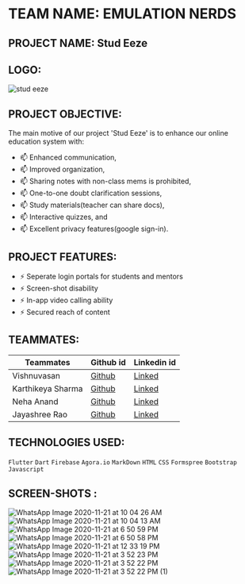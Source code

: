 # TEAM NAME: EMULATION NERDS

## PROJECT NAME: Stud Eeze

## LOGO:
![stud eeze](https://user-images.githubusercontent.com/64918181/99875061-996ca600-2c12-11eb-95cf-bbf01fa4402f.jpg)

## PROJECT OBJECTIVE:
The main motive of our project 'Stud Eeze' is to enhance our online education system with: 
- 📫  Enhanced communication,
- 📫  Improved organization,
- 📫  Sharing notes with non-class mems is prohibited,
- 📫  One-to-one doubt clarification sessions,
- 📫  Study materials(teacher can share docs), 
- 📫  Interactive quizzes, and
- 📫  Excellent privacy features(google sign-in).

## PROJECT FEATURES:
- ⚡ Seperate login portals for students and mentors
- ⚡ Screen-shot disability
- ⚡ In-app video calling ability
- ⚡ Secured reach of content

## TEAMMATES:
| Teammates | Github id | Linkedin id 
| --- | --- | ---
| Vishnuvasan | [Github](https://github.com/Cipher-unhsiV "Vishnu profile") | [Linked](https://www.linkedin.com/in/vishnuvasan-srinivasan-0b2012194/ "Vishnu")
| Karthikeya Sharma | [Github](https://github.com/savagecarol "Karthikeya profile") | [Linked](https://www.linkedin.com/in/savagecarol/ "Karthikey")
| Neha Anand | [Github](https://github.com/NehaAnand28 "Neha profile") | [Linked](https://www.linkedin.com/in/neha-anand-927157200/ "Neha")
| Jayashree Rao | [Github](https://github.com/Jayashreerao15 "Jayashree profile") | [Linked](https://www.linkedin.com/in/jayashree-rao-7a4a461b8/ "Jayashree")

## TECHNOLOGIES USED:



```Flutter``` ```Dart``` ```Firebase``` ```Agora.io``` ```MarkDown``` ```HTML``` ```CSS``` ```Formspree``` ```Bootstrap``` ```Javascript```

 
 
## SCREEN-SHOTS :
![WhatsApp Image 2020-11-21 at 10 04 26 AM](https://user-images.githubusercontent.com/64918181/99881598-ba4bf000-2c40-11eb-9517-d34fd21f83a9.jpeg)
![WhatsApp Image 2020-11-21 at 10 04 13 AM](https://user-images.githubusercontent.com/64918181/99881609-c6d04880-2c40-11eb-9bff-493a92153dd1.jpeg)
![WhatsApp Image 2020-11-21 at 6 50 59 PM](https://user-images.githubusercontent.com/64918181/99881606-c5068500-2c40-11eb-9042-1818bfd7e792.jpeg)
![WhatsApp Image 2020-11-21 at 6 50 58 PM](https://user-images.githubusercontent.com/64918181/99881610-c89a0c00-2c40-11eb-9352-28a216eab3f4.jpeg)
![WhatsApp Image 2020-11-21 at 12 33 19 PM](https://user-images.githubusercontent.com/64918181/99881603-c3d55800-2c40-11eb-8e39-40e2a8564975.jpeg)
![WhatsApp Image 2020-11-21 at 3 52 23 PM](https://user-images.githubusercontent.com/64918181/99875014-47c41b80-2c12-11eb-8b61-60af0b77ef5f.jpeg)
![WhatsApp Image 2020-11-21 at 3 52 22 PM](https://user-images.githubusercontent.com/64918181/99875016-48f54880-2c12-11eb-88e9-90d86dd6998e.jpeg)
![WhatsApp Image 2020-11-21 at 3 52 22 PM (1)](https://user-images.githubusercontent.com/64918181/99875018-4a267580-2c12-11eb-9915-7513ab6319ba.jpeg)








